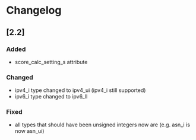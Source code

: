 # Changelog
## [2.2]

### Added
- score_calc_setting_s attribute

### Changed
- ipv4_i type changed to ipv4_ui (ipv4_i still supported)
- ipv6_i type changed to ipv6_ll

### Fixed
- all types that should have been unsigned integers now are (e.g. asn_i is now asn_ui)
